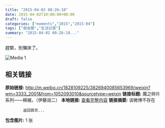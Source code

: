 ```yaml
---
title: "2015-04-02 00:26:18"
date: 2015-04-02T10:00:00+08:00
draft: false
categories: ["moments","2015","2015-04"]
tags: ["朋友圈","生活记录"]
summary: "2015-04-02 00:26:18..."
---
```


趕緊，別懶床了。

![Media 1](/Moments/photos/2015-04-02/201504020026180.jpg)

## 相关链接

**原始链接:** http://m.weibo.cn/1828109225/3826940085653969/weixin?wm=3333_2001&from=1052093010&sourcetype=weixin
**链接标题:** 魔之碎片系列——棉被。（伊藤润二）
**本地链接:** [查看完整内容](/link_content/2015/04/2015-04-02/link_content/)
**链接摘要:** 该微博不存在
    
            返回首页...
**包含图片:** 1 张

